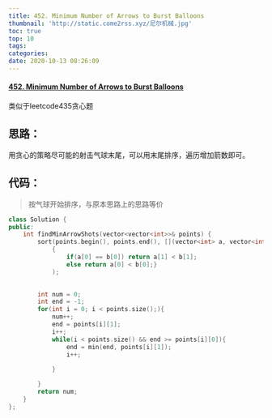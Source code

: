 ```yaml
---
title: 452. Minimum Number of Arrows to Burst Balloons
thumbnail: 'http://static.come2rss.xyz/尼尔机械.jpg'
toc: true
top: 10
tags:
categories:
date: 2020-10-13 08:26:09
---
```


#### [452. Minimum Number of Arrows to Burst Balloons](https://leetcode-cn.com/problems/minimum-number-of-arrows-to-burst-balloons/)

类似于leetcode435贪心题

<!-- more -->





## 思路：

用贪心的策略尽可能的射击气球末尾，可以用末尾排序，遍历增加箭数即可。

## 代码：

> 按气球开始排序，与原本思路上的思路等价

```c++
class Solution {
public:
    int findMinArrowShots(vector<vector<int>>& points) {
        sort(points.begin(), points.end(), [](vector<int> a, vector<int> b)
            {   
                if(a[0] == b[0]) return a[1] < b[1];
                else return a[0] < b[0];}
            );
        

        int num = 0;
        int end = -1;
        for(int i = 0; i < points.size();){
            num++;
            end = points[i][1];
            i++;
            while(i < points.size() && end >= points[i][0]){             
                end = min(end, points[i][1]);
                i++;
           
            } 

        }
        return num;
    }
};
```



